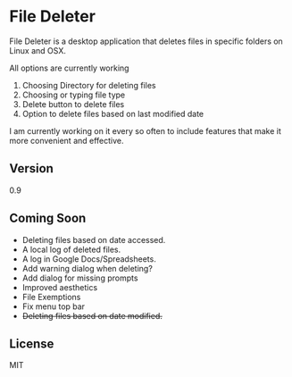 File Deleter
=========

File Deleter is a desktop application that deletes files in specific folders on Linux and OSX. 

All options are currently working 
  1. Choosing Directory for deleting files
  2. Choosing or typing file type
  3. Delete button to delete files
  4. Option to delete files based on last modified date

I am currently working on it every so often to include features that make it more convenient and effective.

Version
----

0.9

Coming Soon
-----------

* Deleting files based on date accessed.
* A local log of deleted files.
* A log in Google Docs/Spreadsheets.
* Add warning dialog when deleting?
* Add dialog for missing prompts
* Improved aesthetics
* File Exemptions
* Fix menu top bar
* ~~Deleting files based on date modified.~~

License
----

MIT
